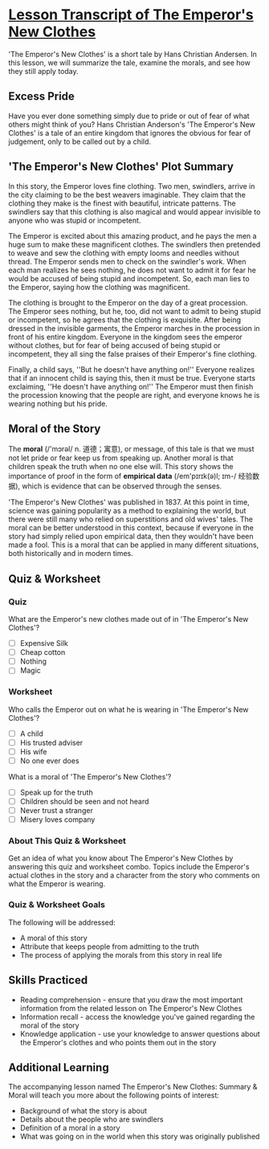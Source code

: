 # [Lesson Transcript of The Emperor's New Clothes](https://study.com/academy/lesson/the-emperors-new-clothes-summary-moral.html)

'The Emperor's New Clothes' is a short tale by Hans Christian Andersen. In this lesson, we will summarize the tale, examine the morals, and see how they still apply today.

## Excess Pride

Have you ever done something simply due to pride or out of fear of what others might think of you? Hans Christian Anderson's 'The Emperor's New Clothes' is a tale of an entire kingdom that ignores the obvious for fear of judgement, only to be called out by a child.

## 'The Emperor's New Clothes' Plot Summary

In this story, the Emperor loves fine clothing. Two men, swindlers, arrive in the city claiming to be the best weavers imaginable. They claim that the clothing they make is the finest with beautiful, intricate patterns. The swindlers say that this clothing is also magical and would appear invisible to anyone who was stupid or incompetent.

The Emperor is excited about this amazing product, and he pays the men a huge sum to make these magnificent clothes. The swindlers then pretended to weave and sew the clothing with empty looms and needles without thread. The Emperor sends men to check on the swindler's work. When each man realizes he sees nothing, he does not want to admit it for fear he would be accused of being stupid and incompetent. So, each man lies to the Emperor, saying how the clothing was magnificent.

The clothing is brought to the Emperor on the day of a great procession. The Emperor sees nothing, but he, too, did not want to admit to being stupid or incompetent, so he agrees that the clothing is exquisite. After being dressed in the invisible garments, the Emperor marches in the procession in front of his entire kingdom. Everyone in the kingdom sees the emperor without clothes, but for fear of being accused of being stupid or incompetent, they all sing the false praises of their Emperor's fine clothing.

Finally, a child says, ''But he doesn't have anything on!'' Everyone realizes that if an innocent child is saying this, then it must be true. Everyone starts exclaiming, ''He doesn't have anything on!'' The Emperor must then finish the procession knowing that the people are right, and everyone knows he is wearing nothing but his pride.

## Moral of the Story

The **moral** (/'mɔrəl/ n. 道德；寓意), or message, of this tale is that we must not let pride or fear keep us from speaking up. Another moral is that children speak the truth when no one else will. This story shows the importance of proof in the form of **empirical data** (/em'pɪrɪk(ə)l; ɪm-/ 经验数据), which is evidence that can be observed through the senses.

'The Emperor's New Clothes' was published in 1837. At this point in time, science was gaining popularity as a method to explaining the world, but there were still many who relied on superstitions and old wives' tales. The moral can be better understood in this context, because if everyone in the story had simply relied upon empirical data, then they wouldn't have been made a fool. This is a moral that can be applied in many different situations, both historically and in modern times.

## Quiz & Worksheet

### Quiz

What are the Emperor's new clothes made out of in 'The Emperor's New Clothes'?

- [ ] Expensive Silk
- [ ] Cheap cotton
- [ ] Nothing
- [ ] Magic

### Worksheet

Who calls the Emperor out on what he is wearing in 'The Emperor's New Clothes'?

- [ ] A child
- [ ] His trusted adviser
- [ ] His wife
- [ ] No one ever does

What is a moral of 'The Emperor's New Clothes'?

- [ ] Speak up for the truth
- [ ] Children should be seen and not heard
- [ ] Never trust a stranger
- [ ] Misery loves company

### About This Quiz & Worksheet

Get an idea of what you know about The Emperor's New Clothes by answering this quiz and worksheet combo. Topics include the Emperor's actual clothes in the story and a character from the story who comments on what the Emperor is wearing.

### Quiz & Worksheet Goals

The following will be addressed:

- A moral of this story
- Attribute that keeps people from admitting to the truth
- The process of applying the morals from this story in real life

## Skills Practiced

- Reading comprehension - ensure that you draw the most important information from the related lesson on The Emperor's New Clothes
- Information recall - access the knowledge you've gained regarding the moral of the story
- Knowledge application - use your knowledge to answer questions about the Emperor's clothes and who points them out in the story 

## Additional Learning

The accompanying lesson named The Emperor's New Clothes: Summary & Moral will teach you more about the following points of interest:

- Background of what the story is about
- Details about the people who are swindlers
- Definition of a moral in a story
- What was going on in the world when this story was originally published
